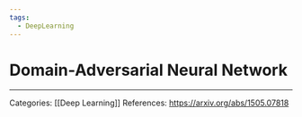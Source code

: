 ```yaml
---
tags:
  - DeepLearning
---
```

# Domain-Adversarial Neural Network



---
Categories: [[Deep Learning]]
References:
https://arxiv.org/abs/1505.07818